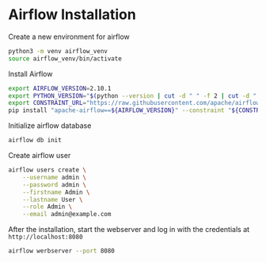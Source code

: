 # Airflow Installation
Create a new environment for airflow
```bash
python3 -m venv airflow_venv
source airflow_venv/bin/activate
```

Install Airflow
```bash
export AIRFLOW_VERSION=2.10.1
export PYTHON_VERSION="$(python --version | cut -d " " -f 2 | cut -d "." -f 1-2)"
export CONSTRAINT_URL="https://raw.githubusercontent.com/apache/airflow/constraints-${AIRFLOW_VERSION}/constraints-${PYTHON_VERSION}.txt"
pip install "apache-airflow==${AIRFLOW_VERSION}" --constraint "${CONSTRAINT_URL}"
```

Initialize airflow database
```bash
airflow db init
```

Create airflow user
```bash
airflow users create \
    --username admin \
    --password admin \
    --firstname Admin \
    --lastname User \
    --role Admin \
    --email admin@example.com
```

After the installation, start the webserver and log in with the credentials at `http://localhost:8080`
```bash
airflow werbserver --port 8080
```
